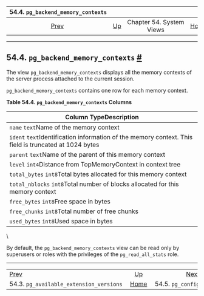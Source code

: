 <!--?xml version="1.0" encoding="UTF-8" standalone="no"?-->

|                             54.4. `pg_backend_memory_contexts`                             |                                             |                          |                                                       |                                                |
| :----------------------------------------------------------------------------------------: | :------------------------------------------ | :----------------------: | ----------------------------------------------------: | ---------------------------------------------: |
| [Prev](view-pg-available-extension-versions.html "54.3. pg_available_extension_versions")  | [Up](views.html "Chapter 54. System Views") | Chapter 54. System Views | [Home](index.html "PostgreSQL 17devel Documentation") |  [Next](view-pg-config.html "54.5. pg_config") |

***

## 54.4. `pg_backend_memory_contexts` [#](#VIEW-PG-BACKEND-MEMORY-CONTEXTS)

[]()

The view `pg_backend_memory_contexts` displays all the memory contexts of the server process attached to the current session.

`pg_backend_memory_contexts` contains one row for each memory context.

**Table 54.4. `pg_backend_memory_contexts` Columns**

| Column TypeDescription                                                                                |
| ----------------------------------------------------------------------------------------------------- |
| `name` `text`Name of the memory context                                                               |
| `ident` `text`Identification information of the memory context. This field is truncated at 1024 bytes |
| `parent` `text`Name of the parent of this memory context                                              |
| `level` `int4`Distance from TopMemoryContext in context tree                                          |
| `total_bytes` `int8`Total bytes allocated for this memory context                                     |
| `total_nblocks` `int8`Total number of blocks allocated for this memory context                        |
| `free_bytes` `int8`Free space in bytes                                                                |
| `free_chunks` `int8`Total number of free chunks                                                       |
| `used_bytes` `int8`Used space in bytes                                                                |

\


By default, the `pg_backend_memory_contexts` view can be read only by superusers or roles with the privileges of the `pg_read_all_stats` role.

***

|                                                                                            |                                                       |                                                |
| :----------------------------------------------------------------------------------------- | :---------------------------------------------------: | ---------------------------------------------: |
| [Prev](view-pg-available-extension-versions.html "54.3. pg_available_extension_versions")  |      [Up](views.html "Chapter 54. System Views")      |  [Next](view-pg-config.html "54.5. pg_config") |
| 54.3. `pg_available_extension_versions`                                                    | [Home](index.html "PostgreSQL 17devel Documentation") |                              54.5. `pg_config` |
